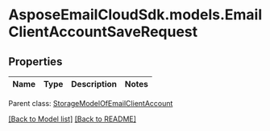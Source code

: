 # AsposeEmailCloudSdk.models.EmailClientAccountSaveRequest
## Properties
Name | Type | Description | Notes
------------ | ------------- | ------------- | -------------

 Parent class: [StorageModelOfEmailClientAccount](StorageModelOfEmailClientAccount.md)

[[Back to Model list]](Models.md) [[Back to README]](README.md)


